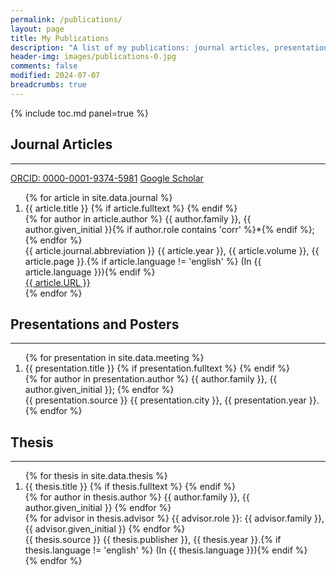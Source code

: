 ```yaml
---
permalink: /publications/
layout: page
title: My Publications
description: "A list of my publications: journal articles, presentations, posters, and thesis."
header-img: images/publications-0.jpg
comments: false
modified: 2024-07-07
breadcrumbs: true
---
```


{% include toc.md panel=true %}

## Journal Articles
-----

<!--
<div itemscope itemtype="https://schema.org/Person"><a itemprop="sameAs" content="https://orcid.org/0000-0001-9374-5981" href="https://orcid.org/0000-0001-9374-5981" target="orcid.widget" rel="me noopener noreferrer" style="vertical-align:top;"><img src="https://orcid.org/sites/default/files/images/orcid_16x16.png" style="width:1em;margin-right:.5em;" alt="ORCID iD icon">https://orcid.org/0000-0001-9374-5981</a></div>
-->

<div markdown="0">
    <a href="https://orcid.org/0000-0001-9374-5981" class="btn btn-info">ORCID: 0000-0001-9374-5981</a>
    <a href="https://scholar.google.com/citations?user=TcKXbCoAAAAJ&hl=en" class="btn btn-info">Google Scholar</a>
</div>

<div class='panel-pub'>
<ol reversed>
{% for article in site.data.journal %}
    <li>
    <div class="title">
    <span class="title">{{ article.title }}</span>
    {% if article.fulltext %}
        <a title="fulltext" href="{{ site.url }}/downloads/journal/{{ article.fulltext }}"><i class="fa fa-file-pdf-o"></i></a>
    {% endif %}
    </div>
    <div class='author'>
    {% for author in article.author %}
        <span class='{{ author.role }}'>{{ author.family }}, {{ author.given_initial }}{% if author.role contains 'corr' %}*{% endif %}; </span>
    {% endfor %}
    </div>
    <div class="pubinfo">
    <span class="source">{{ article.journal.abbreviation }} </span><span class="year">{{ article.year }}, </span><span class="volume">{{ article.volume }}, </span><span class="page">{{ article.page }}.</span>{% if article.language != 'english' %}<span class="language"> (In {{ article.language }})</span>{% endif %}
    </div>
    <div class="url">
        <a href="{{ article.URL }}">{{ article.URL }}</a>
    </div>
    </li>
{% endfor %}
</ol>
</div>

## Presentations and Posters
-----

<div class='panel-pub'>
<ol>
{% for presentation in site.data.meeting %}
    <li>
    <div class="title">
    <span class="title">{{ presentation.title }}</span>
    {% if presentation.fulltext %}
        <a title="fulltext" href="{{ site.url }}/downloads/meeting/{{ presentation.fulltext }}"><i class="fa fa-file-pdf-o"></i></a>
    {% endif %}
    </div>
    <div class='author'>
    {% for author in presentation.author %}
        <span class='{{ author.role }}'>{{ author.family }}, {{ author.given_initial }}; </span>
    {% endfor %}
    </div>
    <div class="pubinfo">
    <span class="source">{{ presentation.source }} </span><span class="city">{{ presentation.city }}, </span><span class="year">{{ presentation.year }}.</span>
    </div>
    </li>
{% endfor %}
</ol>
</div>

## Thesis
-----

<div class='panel-pub'>
<ol>
{% for thesis in site.data.thesis %}
    <li>
    <div class="title">
    <span class="title">{{ thesis.title }}</span>
    {% if thesis.fulltext %}
        <a title="fulltext" href="{{ site.url }}/downloads/thesis/{{ thesis.fulltext }}"><i class="fa fa-file-pdf-o"></i></a>
    {% endif %}
    </div>
    <div class='author'>
    {% for author in thesis.author %}
        <span class='{{ author.role }}'>{{ author.family }}, {{ author.given_initial }}</span>
    {% endfor %}
    </div>
    {% for advisor in thesis.advisor %}
        <span class='advisor'>{{ advisor.role }}: {{ advisor.family }}, {{ advisor.given_initial }}</span>
    {% endfor %}
    <div class="pubinfo">
    <span class="source">{{ thesis.source }} </span><span class="publisher">{{ thesis.publisher }}, </span><span class="year">{{ thesis.year }}.</span>{% if thesis.language != 'english' %}<span class="language"> (In {{ thesis.language }})</span>{% endif %}
    </div>
    </li>
{% endfor %}
</ol>
</div>
